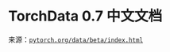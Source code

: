 # TorchData 0.7 中文文档

来源：[`pytorch.org/data/beta/index.html`](https://pytorch.org/data/beta/index.html)
